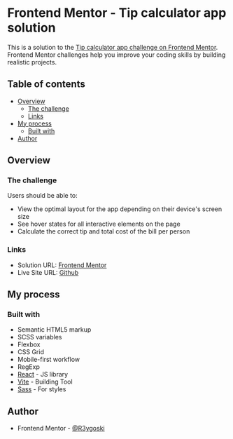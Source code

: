 # Frontend Mentor - Tip calculator app solution

This is a solution to the [Tip calculator app challenge on Frontend Mentor](https://www.frontendmentor.io/challenges/tip-calculator-app-ugJNGbJUX). Frontend Mentor challenges help you improve your coding skills by building realistic projects.

## Table of contents

- [Overview](#overview)
  - [The challenge](#the-challenge)
  - [Links](#links)
- [My process](#my-process)
  - [Built with](#built-with)
- [Author](#author)

## Overview

### The challenge

Users should be able to:

- View the optimal layout for the app depending on their device's screen size
- See hover states for all interactive elements on the page
- Calculate the correct tip and total cost of the bill per person

### Links

- Solution URL: [Frontend Mentor](https://www.frontendmentor.io/challenges/tip-calculator-app-ugJNGbJUX/hub)
- Live Site URL: [Github](https://r3ygoski.github.io/tip-calculator-app-react/)

## My process

### Built with

- Semantic HTML5 markup
- SCSS variables
- Flexbox
- CSS Grid
- Mobile-first workflow
- RegExp
- [React](https://react.dev/) - JS library
- [Vite](https://vitejs.dev/) - Building Tool
- [Sass](https://sass-lang.com/) - For styles

## Author

- Frontend Mentor - [@R3ygoski](https://www.frontendmentor.io/profile/R3ygoski)
